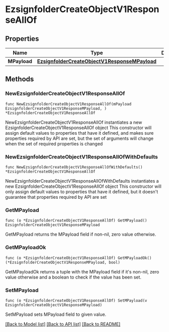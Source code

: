 # EzsignfolderCreateObjectV1ResponseAllOf

## Properties

Name | Type | Description | Notes
------------ | ------------- | ------------- | -------------
**MPayload** | [**EzsignfolderCreateObjectV1ResponseMPayload**](EzsignfolderCreateObjectV1ResponseMPayload.md) |  | 

## Methods

### NewEzsignfolderCreateObjectV1ResponseAllOf

`func NewEzsignfolderCreateObjectV1ResponseAllOf(mPayload EzsignfolderCreateObjectV1ResponseMPayload, ) *EzsignfolderCreateObjectV1ResponseAllOf`

NewEzsignfolderCreateObjectV1ResponseAllOf instantiates a new EzsignfolderCreateObjectV1ResponseAllOf object
This constructor will assign default values to properties that have it defined,
and makes sure properties required by API are set, but the set of arguments
will change when the set of required properties is changed

### NewEzsignfolderCreateObjectV1ResponseAllOfWithDefaults

`func NewEzsignfolderCreateObjectV1ResponseAllOfWithDefaults() *EzsignfolderCreateObjectV1ResponseAllOf`

NewEzsignfolderCreateObjectV1ResponseAllOfWithDefaults instantiates a new EzsignfolderCreateObjectV1ResponseAllOf object
This constructor will only assign default values to properties that have it defined,
but it doesn't guarantee that properties required by API are set

### GetMPayload

`func (o *EzsignfolderCreateObjectV1ResponseAllOf) GetMPayload() EzsignfolderCreateObjectV1ResponseMPayload`

GetMPayload returns the MPayload field if non-nil, zero value otherwise.

### GetMPayloadOk

`func (o *EzsignfolderCreateObjectV1ResponseAllOf) GetMPayloadOk() (*EzsignfolderCreateObjectV1ResponseMPayload, bool)`

GetMPayloadOk returns a tuple with the MPayload field if it's non-nil, zero value otherwise
and a boolean to check if the value has been set.

### SetMPayload

`func (o *EzsignfolderCreateObjectV1ResponseAllOf) SetMPayload(v EzsignfolderCreateObjectV1ResponseMPayload)`

SetMPayload sets MPayload field to given value.



[[Back to Model list]](../README.md#documentation-for-models) [[Back to API list]](../README.md#documentation-for-api-endpoints) [[Back to README]](../README.md)


